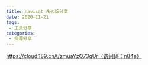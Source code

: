 ```yaml
---
title: navicat 永久版分享
date: 2020-11-21
tags:
 - 工具分享
categories: 
 - 资源分享
---
```

https://cloud.189.cn/t/zmuaYzQ73qUr（访问码：n84e）